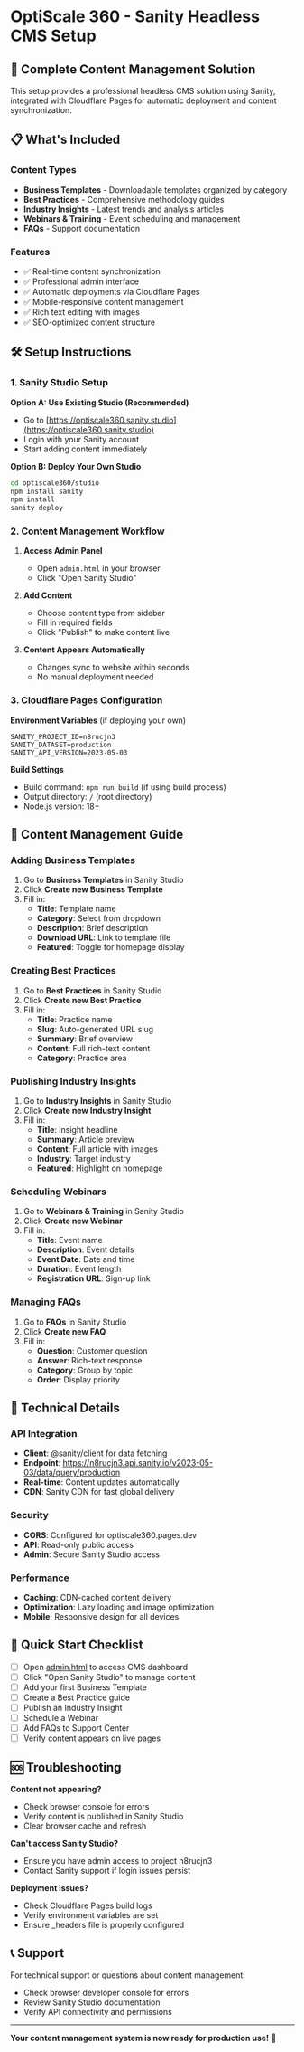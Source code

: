 # OptiScale 360 - Sanity Headless CMS Setup

## 🚀 Complete Content Management Solution

This setup provides a professional headless CMS solution using Sanity, integrated with Cloudflare Pages for automatic deployment and content synchronization.

## 📋 What's Included

### Content Types
- **Business Templates** - Downloadable templates organized by category
- **Best Practices** - Comprehensive methodology guides
- **Industry Insights** - Latest trends and analysis articles
- **Webinars & Training** - Event scheduling and management
- **FAQs** - Support documentation

### Features
- ✅ Real-time content synchronization
- ✅ Professional admin interface
- ✅ Automatic deployments via Cloudflare Pages
- ✅ Mobile-responsive content management
- ✅ Rich text editing with images
- ✅ SEO-optimized content structure

## 🛠️ Setup Instructions

### 1. Sanity Studio Setup

**Option A: Use Existing Studio (Recommended)**
- Go to [https://optiscale360.sanity.studio](https://optiscale360.sanity.studio)
- Login with your Sanity account
- Start adding content immediately

**Option B: Deploy Your Own Studio**
```bash
cd optiscale360/studio
npm install sanity
npm install
sanity deploy
```

### 2. Content Management Workflow

1. **Access Admin Panel**
   - Open `admin.html` in your browser
   - Click "Open Sanity Studio"

2. **Add Content**
   - Choose content type from sidebar
   - Fill in required fields
   - Click "Publish" to make content live

3. **Content Appears Automatically**
   - Changes sync to website within seconds
   - No manual deployment needed

### 3. Cloudflare Pages Configuration

**Environment Variables** (if deploying your own)
```
SANITY_PROJECT_ID=n8rucjn3
SANITY_DATASET=production
SANITY_API_VERSION=2023-05-03
```

**Build Settings**
- Build command: `npm run build` (if using build process)
- Output directory: `/` (root directory)
- Node.js version: 18+

## 📝 Content Management Guide

### Adding Business Templates

1. Go to **Business Templates** in Sanity Studio
2. Click **Create new Business Template**
3. Fill in:
   - **Title**: Template name
   - **Category**: Select from dropdown
   - **Description**: Brief description
   - **Download URL**: Link to template file
   - **Featured**: Toggle for homepage display

### Creating Best Practices

1. Go to **Best Practices** in Sanity Studio
2. Click **Create new Best Practice**
3. Fill in:
   - **Title**: Practice name
   - **Slug**: Auto-generated URL slug
   - **Summary**: Brief overview
   - **Content**: Full rich-text content
   - **Category**: Practice area

### Publishing Industry Insights

1. Go to **Industry Insights** in Sanity Studio
2. Click **Create new Industry Insight**
3. Fill in:
   - **Title**: Insight headline
   - **Summary**: Article preview
   - **Content**: Full article with images
   - **Industry**: Target industry
   - **Featured**: Highlight on homepage

### Scheduling Webinars

1. Go to **Webinars & Training** in Sanity Studio
2. Click **Create new Webinar**
3. Fill in:
   - **Title**: Event name
   - **Description**: Event details
   - **Event Date**: Date and time
   - **Duration**: Event length
   - **Registration URL**: Sign-up link

### Managing FAQs

1. Go to **FAQs** in Sanity Studio
2. Click **Create new FAQ**
3. Fill in:
   - **Question**: Customer question
   - **Answer**: Rich-text response
   - **Category**: Group by topic
   - **Order**: Display priority

## 🔧 Technical Details

### API Integration
- **Client**: @sanity/client for data fetching
- **Endpoint**: https://n8rucjn3.api.sanity.io/v2023-05-03/data/query/production
- **Real-time**: Content updates automatically
- **CDN**: Sanity CDN for fast global delivery

### Security
- **CORS**: Configured for optiscale360.pages.dev
- **API**: Read-only public access
- **Admin**: Secure Sanity Studio access

### Performance
- **Caching**: CDN-cached content delivery
- **Optimization**: Lazy loading and image optimization
- **Mobile**: Responsive design for all devices

## 🎯 Quick Start Checklist

- [ ] Open [admin.html](admin.html) to access CMS dashboard
- [ ] Click "Open Sanity Studio" to manage content
- [ ] Add your first Business Template
- [ ] Create a Best Practice guide
- [ ] Publish an Industry Insight
- [ ] Schedule a Webinar
- [ ] Add FAQs to Support Center
- [ ] Verify content appears on live pages

## 🆘 Troubleshooting

**Content not appearing?**
- Check browser console for errors
- Verify content is published in Sanity Studio
- Clear browser cache and refresh

**Can't access Sanity Studio?**
- Ensure you have admin access to project n8rucjn3
- Contact Sanity support if login issues persist

**Deployment issues?**
- Check Cloudflare Pages build logs
- Verify environment variables are set
- Ensure _headers file is properly configured

## 📞 Support

For technical support or questions about content management:
- Check browser developer console for errors
- Review Sanity Studio documentation
- Verify API connectivity and permissions

---

**Your content management system is now ready for production use!** 🎉